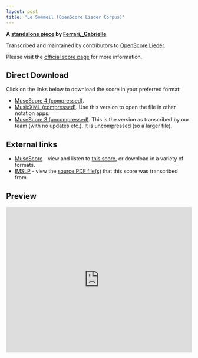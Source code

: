 ```yaml
---
layout: post
title: 'Le Sommeil (OpenScore Lieder Corpus)'
---
```


__A [standalone piece](https://fourscoreandmore.org/openscore/lieder/Ferrari,_Gabrielle/_/) by [Ferrari,_Gabrielle](https://fourscoreandmore.org/openscore/lieder/Ferrari,_Gabrielle)__

Transcribed and maintained by contributors to [OpenScore Lieder].

Please visit the [official score page] for more information.

[official score page]: https://musescore.com/openscore-lieder-corpus/scores/6567603
[OpenScore Lieder]: https://musescore.com/openscore-lieder-corpus

## Direct Download

Click on the links below to download the score in your preferred format:
- [MuseScore 4 (compressed)](https://github.com/openscore/lieder/blob/main/scores/Ferrari,_Gabrielle/_/Le_Sommeil/lc6567603.mscz?raw=true).
- [MusicXML (compressed)](https://github.com/openscore/lieder/blob/main/scores/Ferrari,_Gabrielle/_/Le_Sommeil/lc6567603.mxl?raw=true). Use this version to open the file in other notation apps.
- [MuseScore 3 (uncompressed)](https://github.com/openscore/lieder/blob/main/scores/Ferrari,_Gabrielle/_/Le_Sommeil/lc6567603.mscx?raw=true). This is the version as transcribed by our team (with no updates etc.). It is uncompressed (so a larger file).

## External links

- [MuseScore] - view and listen to [this score][MuseScore], or download in a variety of formats.
- [IMSLP] - view the [source PDF file(s)][IMSLP] that this score was transcribed from.

[MuseScore]: https://musescore.com/score/6567603
[IMSLP]: https://imslp.org/wiki/Special:ReverseLookup/575893

## Preview

<iframe width="100%" height="394" src="https://musescore.com/openscore-lieder-corpus/scores/6567603/embed" frameborder="0" allowfullscreen allow="autoplay; fullscreen"></iframe>
